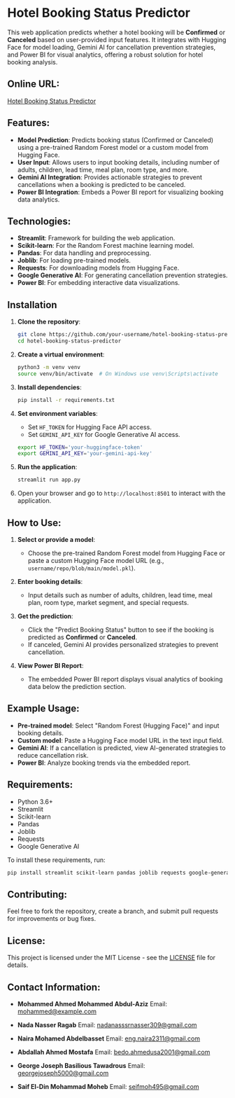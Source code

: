 
# Hotel Booking Status Predictor

This web application predicts whether a hotel booking will be **Confirmed** or **Canceled** based on user-provided input features. It integrates with Hugging Face for model loading, Gemini AI for cancellation prevention strategies, and Power BI for visual analytics, offering a robust solution for hotel booking analysis.

## Online URL: 
[Hotel Booking Status Predictor](https://hotelbookingstatuspredictor.streamlit.app/)

## Features:
- **Model Prediction**: Predicts booking status (Confirmed or Canceled) using a pre-trained Random Forest model or a custom model from Hugging Face.
- **User Input**: Allows users to input booking details, including number of adults, children, lead time, meal plan, room type, and more.
- **Gemini AI Integration**: Provides actionable strategies to prevent cancellations when a booking is predicted to be canceled.
- **Power BI Integration**: Embeds a Power BI report for visualizing booking data analytics.

## Technologies:
- **Streamlit**: Framework for building the web application.
- **Scikit-learn**: For the Random Forest machine learning model.
- **Pandas**: For data handling and preprocessing.
- **Joblib**: For loading pre-trained models.
- **Requests**: For downloading models from Hugging Face.
- **Google Generative AI**: For generating cancellation prevention strategies.
- **Power BI**: For embedding interactive data visualizations.

## Installation

1. **Clone the repository**:
    ```bash
    git clone https://github.com/your-username/hotel-booking-status-predictor.git
    cd hotel-booking-status-predictor
    ```

2. **Create a virtual environment**:
    ```bash
    python3 -m venv venv
    source venv/bin/activate  # On Windows use venv\Scripts\activate
    ```

3. **Install dependencies**:
    ```bash
    pip install -r requirements.txt
    ```

4. **Set environment variables**:
    - Set `HF_TOKEN` for Hugging Face API access.
    - Set `GEMINI_API_KEY` for Google Generative AI access.
    ```bash
    export HF_TOKEN='your-huggingface-token'
    export GEMINI_API_KEY='your-gemini-api-key'
    ```

5. **Run the application**:
    ```bash
    streamlit run app.py
    ```

6. Open your browser and go to `http://localhost:8501` to interact with the application.

## How to Use:

1. **Select or provide a model**:
   - Choose the pre-trained Random Forest model from Hugging Face or paste a custom Hugging Face model URL (e.g., `username/repo/blob/main/model.pkl`).

2. **Enter booking details**:
   - Input details such as number of adults, children, lead time, meal plan, room type, market segment, and special requests.

3. **Get the prediction**:
   - Click the "Predict Booking Status" button to see if the booking is predicted as **Confirmed** or **Canceled**.
   - If canceled, Gemini AI provides personalized strategies to prevent cancellation.

4. **View Power BI Report**:
   - The embedded Power BI report displays visual analytics of booking data below the prediction section.

## Example Usage:

- **Pre-trained model**: Select "Random Forest (Hugging Face)" and input booking details.
- **Custom model**: Paste a Hugging Face model URL in the text input field.
- **Gemini AI**: If a cancellation is predicted, view AI-generated strategies to reduce cancellation risk.
- **Power BI**: Analyze booking trends via the embedded report.

## Requirements:
- Python 3.6+
- Streamlit
- Scikit-learn
- Pandas
- Joblib
- Requests
- Google Generative AI

To install these requirements, run:
```bash
pip install streamlit scikit-learn pandas joblib requests google-generativeai
```

## Contributing:

Feel free to fork the repository, create a branch, and submit pull requests for improvements or bug fixes.

## License:

This project is licensed under the MIT License - see the [LICENSE](LICENSE) file for details.

## Contact Information:

* **Mohammed Ahmed Mohammed Abdul-Aziz**
  Email: [mohammed@example.com](mailto:mohammed@example.com)

* **Nada Nasser Ragab**
  Email: [nadanasssrnasser309@gmail.com](mailto:nadanasssrnasser309@gmail.com)

* **Naira Mohamed Abdelbasset**
  Email: [eng.naira2311@gmail.com](mailto:eng.naira2311@gmail.com)

* **Abdallah Ahmed Mostafa**
  Email: [bedo.ahmedusa2001@gmail.com](mailto:bedo.ahmedusa2001@gmail.com)

* **George Joseph Basilious Tawadrous**
  Email: [georgejoseph5000@gmail.com](mailto:georgejoseph5000@gmail.com)

* **Saif El-Din Mohammad Moheb**
  Email: [seifmoh495@gmail.com](mailto:seifmoh495@gmail.com)

